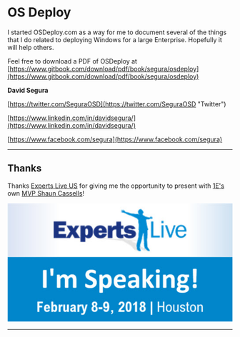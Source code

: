 # OS Deploy

I started OSDeploy.com as a way for me to document several of the things that I do related to deploying Windows for a large Enterprise.  Hopefully it will help others.

Feel free to download a PDF of OSDeploy at [https://www.gitbook.com/download/pdf/book/segura/osdeploy](https://www.gitbook.com/download/pdf/book/segura/osdeploy)

**David Segura**

[https://twitter.com/SeguraOSD](https://twitter.com/SeguraOSD "Twitter")

[https://www.linkedin.com/in/davidsegura/](https://www.linkedin.com/in/davidsegura/)

[https://www.facebook.com/segura](https://www.facebook.com/segura)

---

## Thanks

Thanks [Experts Live US](http://www.expertslive.us/) for giving me the opportunity to present with [1E's](https://www.1e.com/) own [MVP Shaun Cassells](https://shauncassells.wordpress.com/)!

[![](/assets/Email_badge_speaking.jpg)](http://www.expertslive.us/)

---



